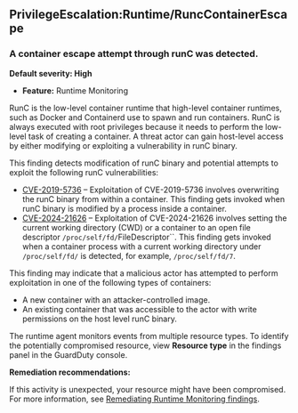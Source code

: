 PrivilegeEscalation:Runtime/RuncContainerEscape
-----------------------------------------------


### A container escape attempt through runC was detected.


**Default severity: High**


 * **Feature:** Runtime Monitoring

RunC is the low-level container runtime that high-level container runtimes, such as Docker and Containerd use to spawn and run containers. RunC is always executed with root privileges because it needs to perform the low-level task of creating a container. A threat actor can gain host-level access by either modifying or exploiting a vulnerability in runC binary. 


This finding detects modification of runC binary and potential attempts to exploit the following runC vulnerabilities:


 * [CVE-2019-5736](https://nvd.nist.gov/vuln/detail/CVE-2019-5736) – Exploitation of CVE-2019-5736 involves overwriting the runC binary from within a container. This finding gets invoked when runC binary is modified by a process inside a container.
* [CVE-2024-21626](https://nvd.nist.gov/vuln/detail/CVE-2024-21626) – Exploitation of CVE-2024-21626 involves setting the current working directory (CWD) or a container to an open file descriptor `/proc/self/fd/`FileDescriptor``. This finding gets invoked when a container process with a current working directory under `/proc/self/fd/` is detected, for example, `/proc/self/fd/7`.

This finding may indicate that a malicious actor has attempted to perform exploitation in one of the following types of containers:


 * A new container with an attacker-controlled image.
* An existing container that was accessible to the actor with write permissions on the host level runC binary.

The runtime agent monitors events from multiple resource types. To identify the potentially compromised resource, view **Resource type** in the findings panel in the GuardDuty console.


**Remediation recommendations:**


If this activity is unexpected, your resource might have been compromised. For more information, see [Remediating Runtime Monitoring findings](https://docs.aws.amazon.com/guardduty/latest/ug/guardduty-remediate-runtime-monitoring.html).


